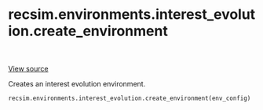 <div itemscope itemtype="http://developers.google.com/ReferenceObject">
<meta itemprop="name" content="recsim.environments.interest_evolution.create_environment" />
<meta itemprop="path" content="Stable" />
</div>

# recsim.environments.interest_evolution.create_environment

<table class="tfo-notebook-buttons tfo-api" align="left">
</table>

<a target="_blank" href="https://github.com/google-research/recsim/recsim/environments/interest_evolution.py">View
source</a>

Creates an interest evolution environment.

```python
recsim.environments.interest_evolution.create_environment(env_config)
```

<!-- Placeholder for "Used in" -->
